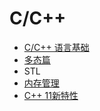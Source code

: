# C/C++

- [C/C++ 语言基础](https://github.com/Apriluestc/2020/blob/master/doc/C%2B%2B/%E8%AF%AD%E8%A8%80%E5%9F%BA%E7%A1%80.md)
- [多态篇](https://github.com/Apriluestc/2020/blob/master/doc/C%2B%2B/%E5%A4%9A%E6%80%81%E7%AF%87.md)
- STL
- [内存管理](https://github.com/Apriluestc/2020/blob/master/doc/C%2B%2B/%E5%86%85%E5%AD%98%E7%AE%A1%E7%90%86%E7%AF%87.md)
- [C++ 11新特性](https://github.com/Apriluestc/2020/blob/master/doc/C%2B%2B/C%2B%2B11%E6%96%B0%E7%89%B9%E6%80%A7.md)
